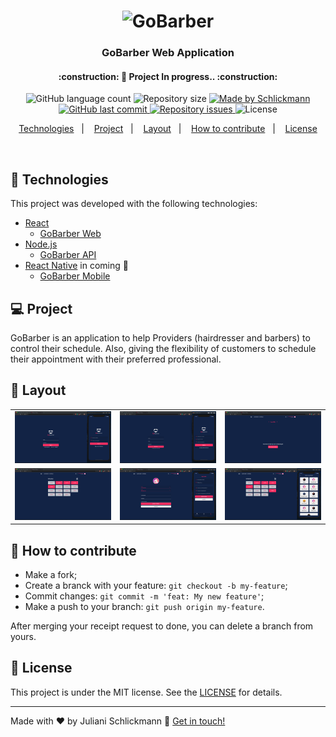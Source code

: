 <h1 align="center">
    <img alt="GoBarber" src="./.github/logo.png" width="200px" />
</h1>

<h3 align="center">
  GoBarber Web Application
</h3>

<h4 align="center">
	:construction: 🚀 Project In progress.. :construction:
</h4>

<p align="center">
  <img alt="GitHub language count" src="https://img.shields.io/github/languages/count/Schlickmann/gobarber-webapp?color=%2304D361">

  <img alt="Repository size" src="https://img.shields.io/github/repo-size/Schlickmann/gobarber-webapp">

  <a href="https://www.linkedin.com/in/juliani-schlickmann-damasceno/" target="_blank">
    <img alt="Made by Schlickmann" src="https://img.shields.io/badge/made%20by-Schlickmann-%2304D361">
  </a>

  <a href="https://github.com/Schlickmann/gobarber-webapp/commits/master">
    <img alt="GitHub last commit" src="https://img.shields.io/github/last-commit/Schlickmann/gobarber-webapp">
  </a>

  <a href="https://github.com/Schlickmann/gobarber-webapp/issues">
    <img alt="Repository issues" src="https://img.shields.io/github/issues/Schlickmann/gobarber-webapp">
  </a>

  <img alt="License" src="https://img.shields.io/badge/license-MIT-brightgreen">
</p>
<p align="center">
  <a href="#rocket-Technologies">Technologies</a>&nbsp;&nbsp;&nbsp;|&nbsp;&nbsp;&nbsp;
  <a href="#-project">Project</a>&nbsp;&nbsp;&nbsp;|&nbsp;&nbsp;&nbsp;
  <a href="#-layout">Layout</a>&nbsp;&nbsp;&nbsp;|&nbsp;&nbsp;&nbsp;
  <a href="#-how-to-contribute">How to contribute</a>&nbsp;&nbsp;&nbsp;|&nbsp;&nbsp;&nbsp;
  <a href="#memo-license">License</a>
</p>

<br>


## :rocket: Technologies

This project was developed with the following technologies:

- [React](https://reactjs.org)
  - [GoBarber Web](https://github.com/Schlickmann/gobarber-webapp)
- [Node.js](https://nodejs.org/en/)
  - [GoBarber API](https://github.com/Schlickmann/gobarber-api)
- [React Native](https://facebook.github.io/react-native/) in coming :construction:
  - [GoBarber Mobile](https://github.com/Schlickmann/gobarber-app)

## 💻 Project

<p>GoBarber is an application to help Providers (hairdresser and barbers) to control their schedule. Also, giving the flexibility of customers to schedule their appointment with their preferred professional.</p>

## 🔖 Layout

<table>
  <tbody>
	 <tr>
	   <td><img alt="GoBarber Sign In" src="./.github/01.PNG" width="200px" /></td>
	   <td><img alt="GoBarber Sign Up" src="./.github/02.PNG" width="200px" /></td>
	   <td><img alt="GoBarber" src="./.github/03.PNG" width="200px" /></td>
	 </tr>
	  <tr>
	   <td><img alt="GoBarber" src="./.github/04.PNG" width="200px" /></td>
	   <td><img alt="GoBarber" src="./.github/05.PNG" width="200px" /></td>
	   <td><img alt="GoBarber" src="./.github/061.PNG" width="200px" /></td>
	 </tr>
  </tbody>
</table>

## 🤔 How to contribute

- Make a fork;
- Create a branck with your feature: `git checkout -b my-feature`;
- Commit changes: `git commit -m 'feat: My new feature'`;
- Make a push to your branch: `git push origin my-feature`.

After merging your receipt request to done, you can delete a branch from yours.

## :memo: License

This project is under the MIT license. See the [LICENSE](LICENSE) for details.

---

Made with ♥ by Juliani Schlickmann :wave: [Get in touch!](https://www.linkedin.com/in/juliani-schlickmann-damasceno/)

